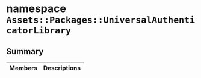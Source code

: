 # namespace `Assets::Packages::UniversalAuthenticatorLibrary` 

## Summary

 Members                                | Descriptions                                
----------------------------------------|---------------------------------------------

